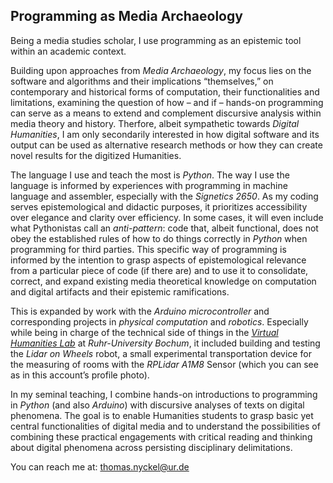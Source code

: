 ## Programming as Media Archaeology

Being a media studies scholar, I use programming as an epistemic tool within an academic context.

Building upon approaches from _Media Archaeology_, my focus lies on the software and algorithms and their implications “themselves,” on contemporary and historical forms of computation, their functionalities and limitations, examining the question of how – and if – hands-on programming can serve as a means to extend and complement discursive analysis within media theory and history. Therfore, albeit sympathetic towards _Digital Humanities_, I am only secondarily interested in how digital software and its output can be used as alternative research methods or how they can create novel results for the digitized Humanities. 

The language I use and teach the most is _Python_. The way I use the language is informed by experiences with programming in machine language and assembler, especially with the _Signetics 2650_. As my coding serves epistemological and didactic purposes, it prioritizes accessibility over elegance and clarity over efficiency. In some cases, it will even include what Pythonistas call an _anti-pattern_: code that, albeit functional, does not obey the established rules of how to do things correctly in _Python_ when programming for third parties. This specific way of programming is informed by the intention to grasp aspects of epistemological relevance from a particular piece of code (if there are) and to use it to consolidate, correct, and expand existing media theoretical knowledge on computation and digital artifacts and their epistemic ramifications.

This is expanded by work with the _Arduino microcontroller_ and corresponding projects in _physical computation_ and _robotics_. Especially while being in charge of the technical side of things in the [_Virtual Humanities Lab_](https://vhl.blogs.ruhr-uni-bochum.de/) at _Ruhr-University Bochum_, it included building and testing the _Lidar on Wheels_ robot, a small experimental transportation device for the measuring of rooms with the _RPLidar A1M8_ Sensor (which you can see as in this account’s profile photo).

In my seminal teaching, I combine hands-on introductions to programming in _Python_ (and also _Arduino_) with discursive analyses of texts on digital phenomena. The goal is to enable Humanities students to grasp basic yet central functionalities of digital media and to understand the possibilities of combining these practical engagements with critical reading and thinking about digital phenomena across persisting disciplinary delimitations.

You can reach me at: [thomas.nyckel@ur.de](mailto:thomas.nyckel@ur.de) 
